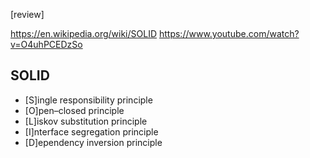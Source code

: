 [review]

https://en.wikipedia.org/wiki/SOLID
https://www.youtube.com/watch?v=O4uhPCEDzSo

## SOLID

- [S]ingle responsibility principle
- [O]pen–closed principle
- [L]iskov substitution principle
- [I]nterface segregation principle
- [D]ependency inversion principle
